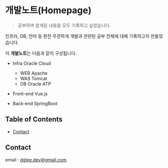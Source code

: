 # 개발노트(Homepage)

> 공부하며 알게된 내용을 모두 기록하고 싶었습니다.

인프라, DB, 언어 등 완전 무관하게 개발과 관련된 공부 전체에 대해 기록하고자 만들었습니다.




이 **개발노트**는 다음과 같이 구성됩니다.

* Infra Oracle Cloud

  + WEB Apache
  + WAS Tomcat

  * DB Oracle ATP

* Front-end Vue.js

* Back-end SpringBoot


## Table of Contents

* [Contact](#Contact)



## Contact

email : [dglee.dev@gmail.com](mailto:dglee.dev@gmail.com)
